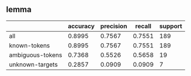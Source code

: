 
## lemma

|                  | accuracy | precision | recall | support |
|------------------|----------|-----------|--------|---------|
| all              | 0.8995   | 0.7567    | 0.7551 | 189     |
| known-tokens     | 0.8995   | 0.7567    | 0.7551 | 189     |
| ambiguous-tokens | 0.7368   | 0.5526    | 0.5658 | 19      |
| unknown-targets  | 0.2857   | 0.0909    | 0.0909 | 7       |

